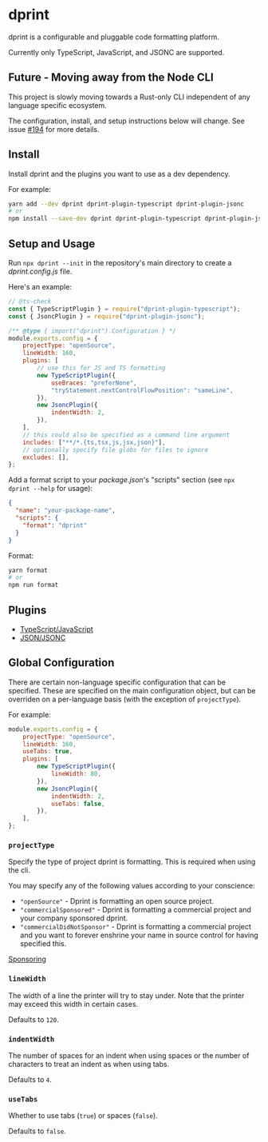 # dprint

dprint is a configurable and pluggable code formatting platform.

Currently only TypeScript, JavaScript, and JSONC are supported.

## Future - Moving away from the Node CLI

This project is slowly moving towards a Rust-only CLI independent of any language specific ecosystem.

The configuration, install, and setup instructions below will change. See issue [#194](https://github.com/dprint/dprint/issues/194) for more details.

## Install

Install dprint and the plugins you want to use as a dev dependency.

For example:

```bash
yarn add --dev dprint dprint-plugin-typescript dprint-plugin-jsonc
# or
npm install --save-dev dprint dprint-plugin-typescript dprint-plugin-jsonc
```

## Setup and Usage

Run `npx dprint --init` in the repository's main directory to create a *dprint.config.js* file.

Here's an example:

```js
// @ts-check
const { TypeScriptPlugin } = require("dprint-plugin-typescript");
const { JsoncPlugin } = require("dprint-plugin-jsonc");

/** @type { import("dprint").Configuration } */
module.exports.config = {
    projectType: "openSource",
    lineWidth: 160,
    plugins: [
        // use this for JS and TS formatting
        new TypeScriptPlugin({
            useBraces: "preferNone",
            "tryStatement.nextControlFlowPosition": "sameLine",
        }),
        new JsoncPlugin({
            indentWidth: 2,
        }),
    ],
    // this could also be specified as a command line argument
    includes: ["**/*.{ts,tsx,js,jsx,json}"],
    // optionally specify file globs for files to ignore
    excludes: [],
};
```

Add a format script to your *package.json*'s "scripts" section (see `npx dprint --help` for usage):

```json
{
  "name": "your-package-name",
  "scripts": {
    "format": "dprint"
  }
}
```

Format:

```bash
yarn format
# or
npm run format
```

## Plugins

* [TypeScript/JavaScript](https://dprint.dev/plugins/typescript)
* [JSON/JSONC](https://dprint.dev/plugins/jsonc)

## Global Configuration

There are certain non-language specific configuration that can be specified. These are specified on the main configuration object, but can be overriden on a per-language basis (with the exception of `projectType`).

For example:

```js
module.exports.config = {
    projectType: "openSource",
    lineWidth: 160,
    useTabs: true,
    plugins: [
        new TypeScriptPlugin({
            lineWidth: 80,
        }),
        new JsoncPlugin({
            indentWidth: 2,
            useTabs: false,
        }),
    ],
};
```

### `projectType`

Specify the type of project dprint is formatting. This is required when using the cli.

You may specify any of the following values according to your conscience:

* `"openSource"` - Dprint is formatting an open source project.
* `"commercialSponsored"` - Dprint is formatting a commercial project and your company sponsored dprint.
* `"commercialDidNotSponsor"` - Dprint is formatting a commercial project and you want to forever enshrine your name in source control for having specified this.

[Sponsoring](https://dprint.dev/sponsor)

### `lineWidth`

The width of a line the printer will try to stay under. Note that the printer may exceed this width in certain cases.

Defaults to `120`.

### `indentWidth`

The number of spaces for an indent when using spaces or the number of characters to treat an indent as when using tabs.

Defaults to `4`.

### `useTabs`

Whether to use tabs (`true`) or spaces (`false`).

Defaults to `false`.
